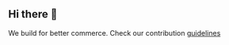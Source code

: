 ## Hi there 👋

We build for better commerce. Check our contribution [guidelines](https://github.com/odestry/.github/blob/main/CONTRIBUTING.md) 
